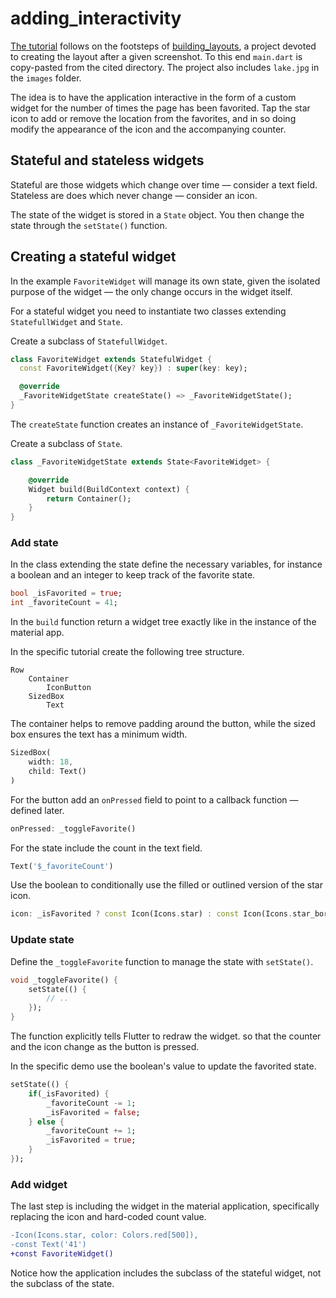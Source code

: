 # adding_interactivity

[The tutorial](https://docs.flutter.dev/development/ui/interactive) follows on the footsteps of [building_layouts](), a project devoted to creating the layout after a given screenshot. To this end `main.dart` is copy-pasted from the cited directory. The project also includes `lake.jpg` in the `images` folder.

The idea is to have the application interactive in the form of a custom widget for the number of times the page has been favorited. Tap the star icon to add or remove the location from the favorites, and in so doing modify the appearance of the icon and the accompanying counter.

## Stateful and stateless widgets

Stateful are those widgets which change over time — consider a text field. Stateless are does which never change — consider an icon.

The state of the widget is stored in a `State` object. You then change the state through the `setState()` function.

## Creating a stateful widget

In the example `FavoriteWidget` will manage its own state, given the isolated purpose of the widget — the only change occurs in the widget itself.

For a stateful widget you need to instantiate two classes extending `StatefullWidget` and `State`.

Create a subclass of `StatefullWidget`.

```dart
class FavoriteWidget extends StatefulWidget {
  const FavoriteWidget({Key? key}) : super(key: key);

  @override
  _FavoriteWidgetState createState() => _FavoriteWidgetState();
}
```

The `createState` function creates an instance of `_FavoriteWidgetState`.

Create a subclass of `State`.

```dart
class _FavoriteWidgetState extends State<FavoriteWidget> {

    @override
    Widget build(BuildContext context) {
        return Container();
    }
}
```

### Add state

In the class extending the state define the necessary variables, for instance a boolean and an integer to keep track of the favorite state.

```dart
bool _isFavorited = true;
int _favoriteCount = 41;
```

In the `build` function return a widget tree exactly like in the instance of the material app.

In the specific tutorial create the following tree structure.

```text
Row
    Container
        IconButton
    SizedBox
        Text
```

The container helps to remove padding around the button, while the sized box ensures the text has a minimum width.

```dart
SizedBox(
    width: 18,
    child: Text()
)
```

For the button add an `onPressed` field to point to a callback function — defined later.

```dart
onPressed: _toggleFavorite()
```

For the state include the count in the text field.

```dart
Text('$_favoriteCount')
```

Use the boolean to conditionally use the filled or outlined version of the star icon.

```dart
icon: _isFavorited ? const Icon(Icons.star) : const Icon(Icons.star_border)
```

### Update state

Define the `_toggleFavorite` function to manage the state with `setState()`.

```dart
void _toggleFavorite() {
    setState(() {
        // ..
    });
}
```

The function explicitly tells Flutter to redraw the widget. so that the counter and the icon change as the button is pressed.

In the specific demo use the boolean's value to update the favorited state.

```dart
setState(() {
    if(_isFavorited) {
        _favoriteCount -= 1;
        _isFavorited = false;
    } else {
        _favoriteCount += 1;
        _isFavorited = true;
    }
});
```

### Add widget

The last step is including the widget in the material application, specifically replacing the icon and hard-coded count value.

```diff
-Icon(Icons.star, color: Colors.red[500]),
-const Text('41')
+const FavoriteWidget()
```

Notice how the application includes the subclass of the stateful widget, not the subclass of the state.
